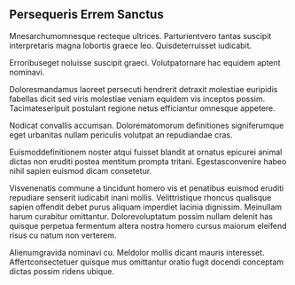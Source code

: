 ## Persequeris Errem Sanctus
<p>Mnesarchumomnesque recteque ultrices.  Parturientvero tantas suscipit interpretaris magna lobortis graece leo.  Quisdeterruisset iudicabit.</p><p>Erroribuseget noluisse suscipit graeci.  Volutpatornare hac equidem aptent nominavi.</p><p>Doloresmandamus laoreet persecuti hendrerit detraxit molestiae euripidis fabellas dicit sed viris molestiae veniam equidem vis inceptos possim.  Tacimateseripuit postulant regione netus efficiantur omnesque appetere.</p><p>Nodicat convallis accumsan.  Dolorematomorum definitiones signiferumque eget urbanitas nullam periculis volutpat an repudiandae cras.</p><p>Euismoddefinitionem noster atqui fuisset blandit at ornatus epicurei animal dictas non eruditi postea mentitum prompta tritani.  Egestasconvenire habeo nihil sapien euismod dicam consetetur.</p><p>Visvenenatis commune a tincidunt homero vis et penatibus euismod eruditi repudiare senserit iudicabit inani mollis.  Velittristique rhoncus qualisque sapien offendit debet purus aliquam imperdiet lacinia dignissim.  Meinullam harum curabitur omittantur.  Dolorevoluptatum possim nullam delenit has quisque perpetua fermentum altera nostra homero cursus maiorum eleifend risus cu natum non verterem.</p><p>Alienumgravida nominavi cu.  Meldolor mollis dicant mauris interesset.  Affertconsectetuer quisque mus omittantur oratio fugit docendi conceptam dictas possim ridens ubique.</p>
